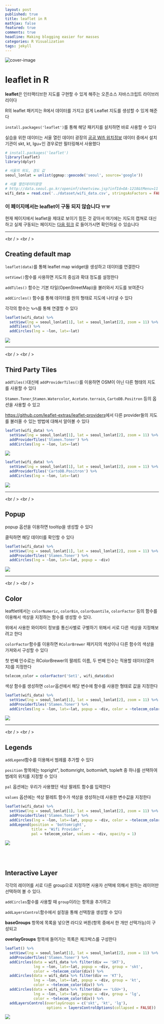 ```yaml
---
layout: post
published: true
title: leaflet in R
mathjax: false
featured: true
comments: true
headline: Making blogging easier for masses
categories: R Visualization
tags: jekyll
---
```


![cover-image](../../../images/desk-pen-ruler.jpg)

# leaflet in R

**leaflet**은 인터랙티브한 지도를 구현할 수 있게 해주는 오픈소스 자바스크립트 라이브러리이다

R의 leaflet 패키지는 R에서 데이터를 가지고 쉽게 Leaflet 지도를 생성할 수 있게 해준다

`install.packages('leaflet')`를 통해 해당 패키지를 설치하면 바로 사용할 수 있다

실습을 위한 데이터는 서울 열린 데이터 광장의 [공공 Wifi 위치정보](http://data.seoul.go.kr/openinf/sheetview.jsp?infId=OA-1218&tMenu=11) 데이터 중에서 설치기관이 skt, kt, lgu+인 경우로만 필터링해서 사용했다


```r
# install.packages('leaflet')
library(leaflet)
library(dplyr)
```


```r
# 서울의 위도, 경도 값
seoul_lonlat = unlist(ggmap::geocode('seoul', source='google'))
```


```r
# 서울 열린데이터광장
# http://data.seoul.go.kr/openinf/sheetview.jsp?infId=OA-1218&tMenu=11
wifi_data = read.csv('../dataset/wifi_data.csv', stringsAsFactors = FALSE)
```

### 이 페이지에서는 leaflet이 구동 되지 않습니다 ㅠㅠ
현재 페이지에서 leaflet을 제대로 보이기 힘든 것 같아서 여기에는 지도의 캡쳐로 대신하고 실제 구동되는 페이지는 [다음 링크](http://lumiamitie.github.io/r_tutorial/blog_link/leaflet_in_r.html) 로 들어가시면 확인하실 수 있습니다



---

<br / >
<br / >

## Creating default map

`leaflet(data)`를 통해 leaflet map widget을 생성하고 데이터를 연결한다

`setView()`함수를 사용하면 지도의 중심과 확대 정도를 설정한다

`addTiles()` 함수는 기본 타일(OpenStreetMap)을 불러와서 지도를 보여준다

`addCircles()` 함수를 통해 데이터를 원의 형태로 지도에 나타낼 수 있다

각각의 함수는 `%>%`를 통해 연결할 수 있다


```r
leaflet(wifi_data) %>% 
  setView(lng = seoul_lonlat[1], lat = seoul_lonlat[2], zoom = 11) %>% 
  addTiles() %>% 
  addCircles(lng = ~lon, lat=~lat)
```
![](http://dl.dropbox.com/s/bhrbn4r8xsp9ti4/leaflet01.PNG)

---

<br / >
<br / >

## Third Party Tiles

`addTiles()`대신에 `addProviderTiles()`를 이용하면 OSM이 아닌 다른 형태의 지도를 사용할 수 있다

`Stamen.Toner`,`Stamen.Watercolor`, `Acetate.terrain`, `CartoDB.Positron` 등의 옵션을 사용할 수 있고

<https://github.com/leaflet-extras/leaflet-providers>에서 다른 provider들의 지도를 불러올 수 있는 방법에 대해서 알아볼 수 있다


```r
leaflet(wifi_data) %>% 
  setView(lng = seoul_lonlat[1], lat = seoul_lonlat[2], zoom = 11) %>% 
  addProviderTiles('Stamen.Toner') %>% 
  addCircles(lng = ~lon, lat=~lat)
```

![](http://dl.dropbox.com/s/jm6wmogehf5d7hh/leaflet02.PNG)


```r
leaflet(wifi_data) %>% 
  setView(lng = seoul_lonlat[1], lat = seoul_lonlat[2], zoom = 11) %>% 
  addProviderTiles('CartoDB.Positron') %>% 
  addCircles(lng = ~lon, lat=~lat)
```

![](http://dl.dropbox.com/s/qr0ee0sl0kpxrac/leaflet03.PNG)

---

<br / >
<br / >

## Popup

popup 옵션을 이용하면 tooltip을 생성할 수 있다

클릭하면 해당 데이터를 확인할 수 있다


```r
leaflet(wifi_data) %>% 
  setView(lng = seoul_lonlat[1], lat = seoul_lonlat[2], zoom = 11) %>% 
  addProviderTiles('Stamen.Toner') %>% 
  addCircles(lng = ~lon, lat=~lat, popup = ~div)
```

![](http://dl.dropbox.com/s/xf3rp84to9hv4p2/leaflet04.PNG)

---

<br / >
<br / >

## Color

leaftlet에서는 `colorNumeric`, `colorBin`, `colorQuantile`, `colorFactor` 등의 함수를 이용해서 색상을 지정하는 함수를 생성할 수 있다.

위에서 사용한 와이파이 정보를 통신사별로 구별하기 위해서 서로 다른 색상을 지정해보려고 한다

`colorFactor`함수를 이용하면 `RColorBrewer` 패키지의 색상이나 다른 함수의 색상을 가져와서 구성할 수 있다

첫 번째 인수로는 RColorBrewer의 팔레트 이름, 두 번째 인수는 적용할 데이터(열까지)를 지정한다


```r
telecom_color = colorFactor('Set1', wifi_data$div)
```

색상 함수를 생성하면 `color`옵션에서 해당 변수에 함수를 사용한 형태로 값을 지정한다


```r
leaflet(wifi_data) %>% 
  setView(lng = seoul_lonlat[1], lat = seoul_lonlat[2], zoom = 11) %>% 
  addProviderTiles('Stamen.Toner') %>% 
  addCircles(lng = ~lon, lat=~lat, popup = ~div, color = ~telecom_color(div))
```



![](http://dl.dropbox.com/s/a9wzgklzwycudek/leaflet05.PNG)

---

<br / >
<br / >

## Legends

`addLegend`함수를 이용해서 범례를 추가할 수 있다

`position` 항목에는 topright", bottomright, bottomleft, topleft 중 하나를 선택하여 범례의 위치를 지정할 수 있다

`pal` 옵션에는 우리가 사용했던 색상 팔레트 함수를 입력한다

`values` 옵션에는 색상 팔레트 함수가 색상을 생성하는데 사용한 변수값을 지정한다


```r
leaflet(wifi_data) %>% 
  setView(lng = seoul_lonlat[1], lat = seoul_lonlat[2], zoom = 11) %>% 
  addProviderTiles('Stamen.Toner') %>% 
  addCircles(lng = ~lon, lat=~lat, popup = ~div, color = ~telecom_color(div)) %>% 
  addLegend(position = 'bottomright', 
            title = 'Wifi Provider', 
            pal = telecom_color, values = ~div, opacity = 1)
```


![](http://dl.dropbox.com/s/8q1paxvwuetzh4d/leaflet06.PNG)


<br />
<br />

## Interactive Layer

각각의 레이어를 서로 다른 group으로 지정하면 사용자 선택에 의해서 원하는 레이어만 선택하여 볼 수 있다.

`addCircles`함수를 사용할 때 `group`이라는 항목을 추가하고

`addLayersControl`함수에서 설정을 통해 선택창을 생성할 수 있다

**baseGroups** 항목에 목록을 넣으면 라디오 버튼(항목 중에서 한 개만 선택가능)이 구성되고

**overlayGroups** 항목에 들어가는 목록은 체크박스를 구성한다


```r
leaflet() %>% 
  setView(lng = seoul_lonlat[1], lat = seoul_lonlat[2], zoom = 11) %>% 
  addProviderTiles('Stamen.Toner') %>% 
  addCircles(data = wifi_data %>% filter(div == 'SKT'), 
             lng = ~lon, lat=~lat, popup = ~div, group = 'skt', 
             color = ~telecom_color(div)) %>% 
  addCircles(data = wifi_data %>% filter(div == 'KT'), 
             lng = ~lon, lat=~lat, popup = ~div, group = 'kt', 
             color = ~telecom_color(div)) %>% 
  addCircles(data = wifi_data %>% filter(div == 'LGU+'), 
             lng = ~lon, lat=~lat, popup = ~div, group = 'lg', 
             color = ~telecom_color(div)) %>% 
  addLayersControl(overlayGroups = c('skt', 'kt', 'lg'),
                   options = layersControlOptions(collapsed = FALSE))
```

![](http://dl.dropbox.com/s/bext3z35yifutvn/leaflet07.PNG)